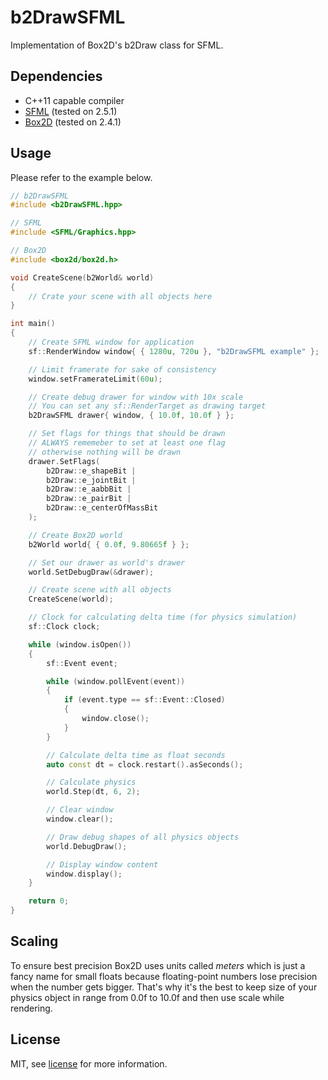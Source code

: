 # b2DrawSFML

Implementation of Box2D's b2Draw class for SFML.

## Dependencies

* C++11 capable compiler
* [SFML](https://github.com/SFML/SFML) (tested on 2.5.1)
* [Box2D](https://github.com/erincatto/box2d) (tested on 2.4.1)

## Usage

Please refer to the example below.

```cpp
// b2DrawSFML
#include <b2DrawSFML.hpp>

// SFML
#include <SFML/Graphics.hpp>

// Box2D
#include <box2d/box2d.h>

void CreateScene(b2World& world)
{
    // Crate your scene with all objects here
}

int main()
{
    // Create SFML window for application
    sf::RenderWindow window{ { 1280u, 720u }, "b2DrawSFML example" };

    // Limit framerate for sake of consistency
    window.setFramerateLimit(60u);

    // Create debug drawer for window with 10x scale
    // You can set any sf::RenderTarget as drawing target
    b2DrawSFML drawer{ window, { 10.0f, 10.0f } };

    // Set flags for things that should be drawn
    // ALWAYS rememeber to set at least one flag
    // otherwise nothing will be drawn
    drawer.SetFlags(
        b2Draw::e_shapeBit |
        b2Draw::e_jointBit |
        b2Draw::e_aabbBit |
        b2Draw::e_pairBit |
        b2Draw::e_centerOfMassBit
    );

    // Create Box2D world
    b2World world{ { 0.0f, 9.80665f } };

    // Set our drawer as world's drawer
    world.SetDebugDraw(&drawer);

    // Create scene with all objects
    CreateScene(world);

    // Clock for calculating delta time (for physics simulation)
    sf::Clock clock;

    while (window.isOpen())
    {
        sf::Event event;

        while (window.pollEvent(event))
        {
            if (event.type == sf::Event::Closed)
            {
                window.close();
            }
        }

        // Calculate delta time as float seconds
        auto const dt = clock.restart().asSeconds();

        // Calculate physics
        world.Step(dt, 6, 2);

        // Clear window
        window.clear();

        // Draw debug shapes of all physics objects
        world.DebugDraw();

        // Display window content
        window.display();
    }

    return 0;
}
```

## Scaling

To ensure best precision Box2D uses units called *meters* which is just a fancy name for small floats because floating-point numbers lose precision when the number gets bigger. That's why it's the best to keep size of your physics object in range from 0.0f to 10.0f and then use scale while rendering.

## License

MIT, see [license](/LICENSE) for more information.
